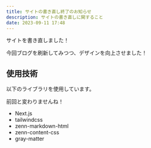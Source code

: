 ```yaml
---
title: サイトの書き直し終了のお知らせ
description: サイトの書き直しに関すること
date: 2023-09-11 17:48
---
```

サイトを書き直しました！

今回ブログを刷新してみつつ、デザインを向上させました！

## 使用技術
以下のライブラリを使用しています。

前回と変わりませんね！

- Next.js
- tailwindcss
- zenn-markdown-html
- zenn-content-css
- gray-matter